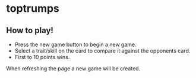 # toptrumps

## How to play!

- Press the new game button to begin a new game.
- Select a trait/skill on the card to compare it against the opponents card.
- First to 10 points wins.

When refreshing the page a new game will be created.
